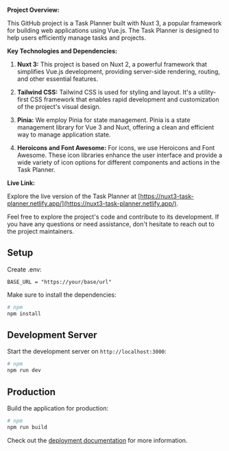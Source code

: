 **Project Overview:**

This GitHub project is a Task Planner built with Nuxt 3, a popular framework for building web applications using Vue.js. The Task Planner is designed to help users efficiently manage tasks and projects.

**Key Technologies and Dependencies:**

1. **Nuxt 3:** This project is based on Nuxt 2, a powerful framework that simplifies Vue.js development, providing server-side rendering, routing, and other essential features.

2. **Tailwind CSS:** Tailwind CSS is used for styling and layout. It's a utility-first CSS framework that enables rapid development and customization of the project's visual design.

3. **Pinia:** We employ Pinia for state management. Pinia is a state management library for Vue 3 and Nuxt, offering a clean and efficient way to manage application state.

4. **Heroicons and Font Awesome:** For icons, we use Heroicons and Font Awesome. These icon libraries enhance the user interface and provide a wide variety of icon options for different components and actions in the Task Planner.

**Live Link:**

Explore the live version of the Task Planner at [https://nuxt3-task-planner.netlify.app/](https://nuxt3-task-planner.netlify.app/).

Feel free to explore the project's code and contribute to its development. If you have any questions or need assistance, don't hesitate to reach out to the project maintainers.


## Setup
Create .env:
```.env
BASE_URL = "https://your/base/url"
```
Make sure to install the dependencies:

```bash
# npm
npm install

```

## Development Server

Start the development server on `http://localhost:3000`:

```bash
# npm
npm run dev

```

## Production

Build the application for production:

```bash
# npm
npm run build

```

Check out the [deployment documentation](https://nuxt.com/docs/getting-started/deployment) for more information.
